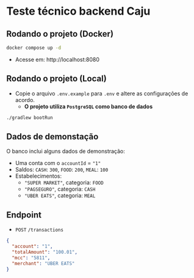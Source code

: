 # Teste técnico backend Caju

## Rodando o projeto (Docker)

```bash
docker compose up -d
```

- Acesse em: http://localhost:8080

## Rodando o projeto (Local)

- Copie o arquivo `.env.example` para `.env` e altere as configurações de acordo.
  - **O projeto utiliza `PostgreSQL` como banco de dados**

```bash
./gradlew bootRun
```

## Dados de demonstação

O banco inclui alguns dados de demonstração:

- Uma conta com o `accountId` = `"1"`
- Saldos: `CASH`: `300`, `FOOD`: `200`, `MEAL`: `100`
- Estabelecimentos:
    - `"SUPER MARKET"`, categoria: `FOOD`
    - `"PAGSEGURO"`, categoria: `CASH`
    - `"UBER EATS"`, categoria: `MEAL`

## Endpoint

- `POST` `/transactions`

```json
{
  "account": "1",
  "totalAmount": "100.01",
  "mcc": "5811",
  "merchant": "UBER EATS"
}
```

